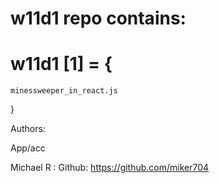 # w11d1 repo contains: 


# w11d1 [1] = {
    
    minessweeper_in_react.js

}


Authors: 

App/acc

Michael R : Github: https://github.com/miker704
